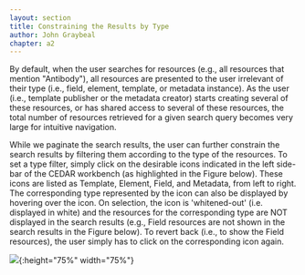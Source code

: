 ```yaml
---
layout: section
title: Constraining the Results by Type
author: John Graybeal
chapter: a2
---
```


By default, when the user searches for resources (e.g., all resources that mention "Antibody"), all resources are presented to the user irrelevant of their type (i.e., field, element, template, or metadata instance). As the user (i.e., template publisher or the metadata creator) starts creating several of these resources, or has shared access to several of these resources, the total number of resources retrieved for a given search query becomes very large for intuitive navigation. 

While we paginate the search results, the user can further constrain the search results by filtering them according to the type of the resources. To set a type filter, simply click on the desirable icons indicated in the left side-bar of the CEDAR workbench (as highlighted in the Figure below). These icons are listed as Template, Element, Field, and Metadata, from left to right. The corresponding type represented by the icon can also be displayed by hovering over the icon. On selection, the icon is 'whitened-out' (i.e. displayed in white) and the resources for the corresponding type are NOT displayed in the search results (e.g., Field resources are not shown in the search results in the Figure below). To revert back (i.e., to show the Field resources), the user simply has to click on the corresponding icon again.

![](https://github.com/metadatacenter/cedar-manual/raw/master/docs/assets/imgs/filter.png){:height="75%" width="75%"}
